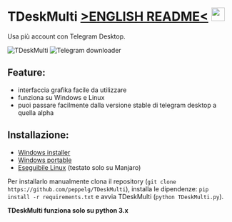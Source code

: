 # TDeskMulti [>ENGLISH README<](https://github.com/peppelg/TDeskMulti/blob/master/README_EN.md) <img src="https://raw.githubusercontent.com/peppelg/TDeskMulti/master/icon.png" width="30" height="30" />
Usa più account con Telegram Desktop.

![TDeskMulti](https://i.imgur.com/IIbqieu.png)
![Telegram downloader](https://i.imgur.com/1tDURVk.png)

Feature:
---------
- interfaccia grafika facile da utilizzare
- funziona su Windows e Linux
- puoi passare facilmente dalla versione stable di telegram desktop a quella alpha

Installazione:
--------------
- [Windows installer](https://github.com/peppelg/TDeskMulti/blob/master/executables/TDeskMulti_setup.exe?raw=true)
- [Windows portable](https://github.com/peppelg/TDeskMulti/blob/master/executables/TDeskMulti.exe?raw=true)
- [Eseguibile Linux](https://github.com/peppelg/TDeskMulti/blob/master/executables/TDeskMulti?raw=true) (testato solo su Manjaro)

Per installarlo manualmente clona il repository (`git clone https://github.com/peppelg/TDeskMulti`), installa le dipendenze: `pip install -r requirements.txt` e
avvia TDeskMulti (`python TDeskMulti.py`).

**TDeskMulti funziona solo su python 3.x**
